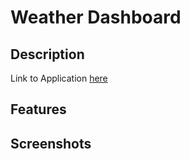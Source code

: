 # Weather Dashboard

## Description

Link to Application [here](https://kaykuhl.github.io/homework-6/)

## Features

## Screenshots





